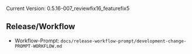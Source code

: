 Current Version: 0.5.16-007_reviewfix16_featurefix5


## Release/Workflow
- Workflow-Prompt: `docs/release-workflow-prompt/development-change-PROMPT-WORKFLOW.md`
